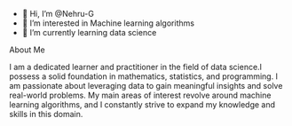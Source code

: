 - 👋 Hi, I’m @Nehru-G
- 👀 I’m interested in Machine learning algorithms
- 🌱 I’m currently learning data science
<!-- - 💞️ I’m looking to collaborate on ... -->
<!-- - 📫 How to reach me ... -->
About Me

I am a dedicated learner and practitioner in the field of data science.I possess a solid foundation in mathematics, statistics, and programming. I am passionate about leveraging data to gain meaningful insights and solve real-world problems. My main areas of interest revolve around machine learning algorithms, and I constantly strive to expand my knowledge and skills in this domain.

<!---
Nehru-G/Nehru-G is a ✨ special ✨ repository because its `README.md` (this file) appears on your GitHub profile.
You can click the Preview link to take a look at your changes.
--->
